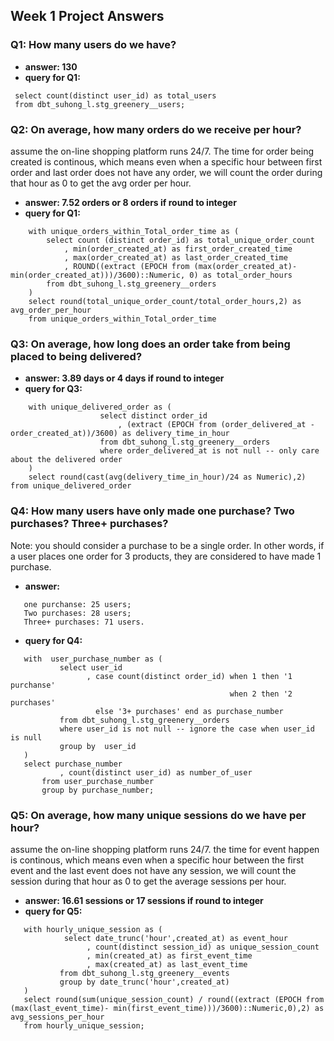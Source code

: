 ## Week 1 Project Answers

### Q1: How many users do we have?
  - **answer: 130**
  - **query for Q1:**
   ```
    select count(distinct user_id) as total_users 
    from dbt_suhong_l.stg_greenery__users;
   ```

### Q2: On average, how many orders do we receive per hour?

assume the on-line shopping platform runs 24/7. The time for order being created is continous, which means even when a specific hour between first order and last order does not have any order, we will count the order during that hour as 0 to get the avg order per hour. 

  - **answer: 7.52 orders or 8 orders if round to integer**
  - **query for Q1:** 
```
    with unique_orders_within_Total_order_time as (
        select count (distinct order_id) as total_unique_order_count
            , min(order_created_at) as first_order_created_time
            , max(order_created_at) as last_order_created_time
            , ROUND((extract (EPOCH from (max(order_created_at)-min(order_created_at)))/3600)::Numeric, 0) as total_order_hours
        from dbt_suhong_l.stg_greenery__orders
    )
    select round(total_unique_order_count/total_order_hours,2) as avg_order_per_hour
    from unique_orders_within_Total_order_time
```

### Q3: On average, how long does an order take from being placed to being delivered?
  - **answer: 3.89 days or 4 days if round to integer**
  - **query for Q3:**
```
    with unique_delivered_order as (
                    select distinct order_id
                        , (extract (EPOCH from (order_delivered_at - order_created_at))/3600) as delivery_time_in_hour  
                    from dbt_suhong_l.stg_greenery__orders
                    where order_delivered_at is not null -- only care about the delivered order
    )
    select round(cast(avg(delivery_time_in_hour)/24 as Numeric),2) from unique_delivered_order
```

### Q4: How many users have only made one purchase? Two purchases? Three+ purchases?

Note: you should consider a purchase to be a single order. In other words, if a user places one order for 3 products, they are considered to have made 1 purchase.

 - **answer:** 
 ```
    one purchanse: 25 users; 
    Two purchases: 28 users; 
    Three+ purchases: 71 users.
 ```
 - **query for Q4:**
 ```
    with  user_purchase_number as (
            select user_id
                  , case count(distinct order_id) when 1 then '1 purchanse'
                                                  when 2 then '2 purchases'
                    else '3+ purchases' end as purchase_number
            from dbt_suhong_l.stg_greenery__orders
            where user_id is not null -- ignore the case when user_id is null
            group by  user_id
    )
    select purchase_number
            , count(distinct user_id) as number_of_user
        from user_purchase_number
        group by purchase_number;
 ```   

### Q5: On average, how many unique sessions do we have per hour?

assume the on-line shopping platform runs 24/7. the time for event happen is continous, which means even when a specific hour between the first event and the last event does not have any session, we will count the session during that hour as 0 to get the average sessions per hour. 

 - **answer: 16.61 sessions or 17 sessions if round to integer**
 - **query for Q5:**
 ```
    with hourly_unique_session as (
             select date_trunc('hour',created_at) as event_hour
                  , count(distinct session_id) as unique_session_count
                  , min(created_at) as first_event_time
                  , max(created_at) as last_event_time
            from dbt_suhong_l.stg_greenery__events
            group by date_trunc('hour',created_at)
    )
    select round(sum(unique_session_count) / round((extract (EPOCH from (max(last_event_time)- min(first_event_time)))/3600)::Numeric,0),2) as avg_sessions_per_hour
    from hourly_unique_session;
```

